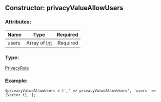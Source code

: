 ## Constructor: privacyValueAllowUsers  

### Attributes:

| Name     |    Type       | Required |
|----------|:-------------:|---------:|
|users|Array of [int](../types/int.md) | Required|
### Type: 

[PrivacyRule](../types/PrivacyRule.md)
### Example:

```
$privacyValueAllowUsers = ['_' => privacyValueAllowUsers', 'users' => [Vector t], ];
```
